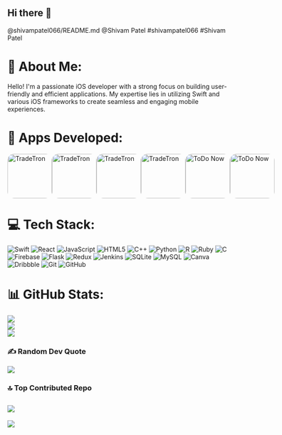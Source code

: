 ## Hi there 👋

<!--
**shivampatel066/shivampatel066** is a ✨ _special_ ✨ repository because its `README.md` (this file) appears on your GitHub profile.

Here are some ideas to get you started:

- 🔭 I’m currently working on ...
- 🌱 I’m currently learning ...
- 👯 I’m looking to collaborate on ...
- 🤔 I’m looking for help with ...
- 💬 Ask me about ...
- 📫 How to reach me: ...
- 😄 Pronouns: ...
- ⚡ Fun fact: ...
-->

@shivampatel066/README.md
@Shivam Patel
#shivampatel066
#Shivam Patel
# 💫 About Me:
Hello! I'm a passionate iOS developer with a strong focus on building user-friendly and efficient applications. My expertise lies in utilizing Swift and various iOS frameworks to create seamless and engaging mobile experiences.

# 🔭 Apps Developed:
<p style="display: flex; justify-content: space-around; align-items: center;">
        <a href="https://codeshivam.com/projects/1">
            <img src="https://lh3.googleusercontent.com/d/1TJe4M1Cc34XGhrSfGVz62Ju7BMWtrl4t=s220?authuser=0" alt="TradeTron" style="width:100px; border-radius: 15px;">
        </a>
        <a href="https://codeshivam.com/projects/3">
            <img src="https://lh3.googleusercontent.com/d/1HkAindbZoMTHt8IVKyNNqLq3McV6HT51=s220?authuser=0" alt="TradeTron" style="width:100px; border-radius: 15px;">
        </a>
        <a href="https://codeshivam.com/projects/4">
              <img src="https://lh3.googleusercontent.com/d/1c1Ca14eAK9o-n4GRRp5b88QVxblTrYY6=s220?authuser=0" alt="TradeTron" style="width:100px; border-radius: 15px;">
        </a>
        <a href="https://codeshivam.com/projects/2">
            <img src="https://lh3.googleusercontent.com/d/13CgloRJieDfVVjPtPqq2ZLwQYi7B3Fpi=s220?authuser=0" alt="TradeTron" style="width:100px; border-radius: 15px;">
        </a>
        <a href="https://codeshivam.com/projects/5">
            <img src="https://lh3.googleusercontent.com/d/1SvIiR9OjIGHGfPlYVq9b-96kaVei-HGz=s220?authuser=0" alt="ToDo Now" style="width:100px; border-radius: 15px;">
        </a>
        <a href="https://codeshivam.com/projects/6">
            <img src="https://lh3.googleusercontent.com/d/1wNS0x-ySoom7tuh3xpzoIcFXLuck_6w3=s220" alt="ToDo Now" style="width:100px; border-radius: 15px;">
        </a>
</p>

# 💻 Tech Stack:
![Swift](https://img.shields.io/badge/swift-F54A2A?style=for-the-badge&logo=swift&logoColor=white) ![React](https://img.shields.io/badge/react-%2320232a.svg?style=for-the-badge&logo=react&logoColor=%2361DAFB) ![JavaScript](https://img.shields.io/badge/javascript-%23323330.svg?style=for-the-badge&logo=javascript&logoColor=%23F7DF1E) ![HTML5](https://img.shields.io/badge/html5-%23E34F26.svg?style=for-the-badge&logo=html5&logoColor=white) ![C++](https://img.shields.io/badge/c++-%2300599C.svg?style=for-the-badge&logo=c%2B%2B&logoColor=white) ![Python](https://img.shields.io/badge/python-3670A0?style=for-the-badge&logo=python&logoColor=ffdd54) ![R](https://img.shields.io/badge/r-%23276DC3.svg?style=for-the-badge&logo=r&logoColor=white) ![Ruby](https://img.shields.io/badge/ruby-%23CC342D.svg?style=for-the-badge&logo=ruby&logoColor=white) ![C](https://img.shields.io/badge/c-%2300599C.svg?style=for-the-badge&logo=c&logoColor=white) ![Firebase](https://img.shields.io/badge/firebase-%23039BE5.svg?style=for-the-badge&logo=firebase) ![Flask](https://img.shields.io/badge/flask-%23000.svg?style=for-the-badge&logo=flask&logoColor=white) ![Redux](https://img.shields.io/badge/redux-%23593d88.svg?style=for-the-badge&logo=redux&logoColor=white) ![Jenkins](https://img.shields.io/badge/jenkins-%232C5263.svg?style=for-the-badge&logo=jenkins&logoColor=white) ![SQLite](https://img.shields.io/badge/sqlite-%2307405e.svg?style=for-the-badge&logo=sqlite&logoColor=white) ![MySQL](https://img.shields.io/badge/mysql-4479A1.svg?style=for-the-badge&logo=mysql&logoColor=white) ![Canva](https://img.shields.io/badge/Canva-%2300C4CC.svg?style=for-the-badge&logo=Canva&logoColor=white) ![Dribbble](https://img.shields.io/badge/Dribbble-EA4C89?style=for-the-badge&logo=dribbble&logoColor=white) ![Git](https://img.shields.io/badge/git-%23F05033.svg?style=for-the-badge&logo=git&logoColor=white) ![GitHub](https://img.shields.io/badge/github-%23121011.svg?style=for-the-badge&logo=github&logoColor=white)
# 📊 GitHub Stats:
![](https://github-readme-stats.vercel.app/api?username=shivampatel066&theme=dark&hide_border=false&include_all_commits=false&count_private=false)<br/>
![](https://github-readme-streak-stats.herokuapp.com/?user=shivampatel066&theme=dark&hide_border=false)<br/>
![](https://github-readme-stats.vercel.app/api/top-langs/?username=shivampatel066&theme=dark&hide_border=false&include_all_commits=false&count_private=false&layout=compact)

### ✍️ Random Dev Quote
![](https://quotes-github-readme.vercel.app/api?type=horizontal&theme=radical)

### 🔝 Top Contributed Repo
![](https://github-contributor-stats.vercel.app/api?username=shivampatel066&limit=5&theme=dark&combine_all_yearly_contributions=true)
---
[![](https://visitcount.itsvg.in/api?id=shivampatel066&icon=0&color=0)](https://visitcount.itsvg.in)

<!-- Proudly created with GPRM ( https://gprm.itsvg.in ) -->
